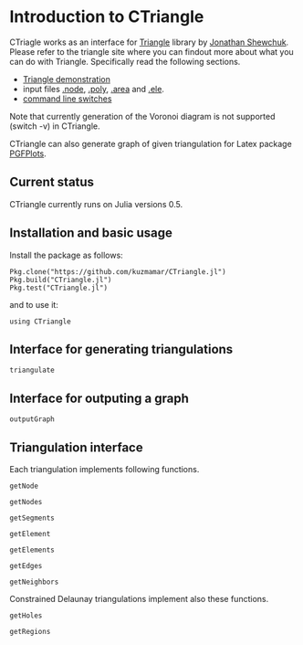 # Introduction to CTriangle

CTriagle works as an interface for [Triangle](https://www.cs.cmu.edu/~quake/triangle.html) library by [Jonathan Shewchuk](https://github.com/JuliaLang/Cairo.jl). Please refer to the triangle site where you can findout more about what you can do with Triangle. Specifically read the following sections.

* [Triangle demonstration](https://www.cs.cmu.edu/~quake/triangle.demo.html)
* input files [.node](https://www.cs.cmu.edu/~quake/triangle.node.html), [.poly](https://www.cs.cmu.edu/~quake/triangle.poly.html), [.area](https://www.cs.cmu.edu/~quake/triangle.area.html) and [.ele](https://www.cs.cmu.edu/~quake/triangle.ele.html).
* [command line switches](https://www.cs.cmu.edu/~quake/triangle.switch.html)

Note that currently generation of the Voronoi diagram is not supported (switch -v) in CTriangle.

CTriangle can also generate graph of given triangulation for Latex package [PGFPlots](http://pgfplots.sourceforge.net/pgfplots.pdf).

## Current status

CTriangle currently runs on Julia versions 0.5.

## Installation and basic usage

Install the package as follows:

```
Pkg.clone("https://github.com/kuzmamar/CTriangle.jl")
Pkg.build("CTriangle.jl")
Pkg.test("CTriangle.jl")
```

and to use it:

```
using CTriangle
```

## Interface for generating triangulations

```@docs
triangulate
```

## Interface for outputing a graph

```@docs
outputGraph
```

## Triangulation interface

Each triangulation implements following functions.

```@docs
getNode
```
```@docs
getNodes
```
```@docs
getSegments
```
```@docs
getElement
```
```@docs
getElements
```
```@docs
getEdges
```
```@docs
getNeighbors
```

Constrained Delaunay triangulations implement also these functions.

```@docs
getHoles
```
```@docs
getRegions
```
